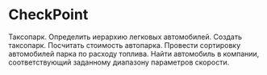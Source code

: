 # CheckPoint
Таксопарк. Определить иерархию легковых автомобилей. Создать таксопарк. Посчитать стоимость автопарка. Провести сортировку автомобилей парка по расходу топлива. Найти автомобиль в компании, соответствующий заданному диапазону параметров скорости.
<a href =""></a>

